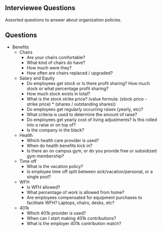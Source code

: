 ## Interviewee Questions

Assorted questions to answer about organization policies.



## Questions

* Benefits
    * Chairs
        * Are your chairs comfortable?
        * What kind of chairs do have?
        * How much were they?
        * How often are chairs replaced / upgraded?
    * Salary and Equity
        * Do employees get stock or Is there profit sharing? How much stock or what percentage profit sharing?
        * How much stock exists in total?
        * What is the stock strike price? (value formula: (stock price - strike price) * (shares / outstanding shares))
        * Do employees get regularly occurring raises (yearly, etc)?
        * What criteria is used to determine the amount of raise?
        * Do employees get yearly cost of living adjustments? Is this rolled into a raise or on top of?
        * Is the company in the black?
    * Health
        * Which health care provider is used?
        * When do health benefits kick in?
        * Is there an on campus gym, or do you provide free or subsidized gym membership?
    * Time off
        * What is the vacation policy?
        * Is employee time off split between sick/vacation/personal, or a single pool?
    * WFH
        * Is WFH allowed?
        * What percentage of work is allowed from home?
        * Are employees compensated for equipment purchases to facilitate WFH? Laptops, chairs, desks, etc?
    * 401k
        * Which 401k provider is used?
        * When can I start making 401k contributions?
        * What is the employer 401k contribution match?

